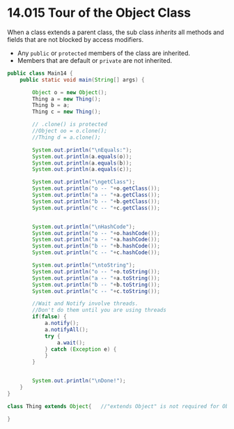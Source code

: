 # 14.015 Tour of the Object Class

When a class extends a parent class, the sub class *inherits* all methods and fields that are not blocked by access modifiers.  

* Any `public` or `protected` members of the class are inherited.  
* Members that are default or `private` are not inherited.

```java
public class Main14 {
    public static void main(String[] args) {

        Object o = new Object();
        Thing a = new Thing();
        Thing b = a;
        Thing c = new Thing();

        // .clone() is protected
        //Object oo = o.clone();
        //Thing d = a.clone();

        System.out.println("\nEquals:");
        System.out.println(a.equals(o));
        System.out.println(a.equals(b));
        System.out.println(a.equals(c));

        System.out.println("\ngetClass");
        System.out.println("o -- "+o.getClass());
        System.out.println("a -- "+a.getClass());
        System.out.println("b -- "+b.getClass());
        System.out.println("c -- "+c.getClass());


        System.out.println("\nHashCode");
        System.out.println("o -- "+o.hashCode());
        System.out.println("a -- "+a.hashCode());
        System.out.println("b -- "+b.hashCode());
        System.out.println("c -- "+c.hashCode());

        System.out.println("\ntoString");
        System.out.println("o -- "+o.toString());
        System.out.println("a -- "+a.toString());
        System.out.println("b -- "+b.toString());
        System.out.println("c -- "+c.toString());

        //Wait and Notify involve threads.
        //Don't do them until you are using threads
        if(false) {
            a.notify();
            a.notifyAll();
            try {
                a.wait();
            } catch (Exception e) {
            }
        }


        System.out.println("\nDone!");
    }
}

class Thing extends Object{   //"extends Object" is not required for Objects.

}
```
